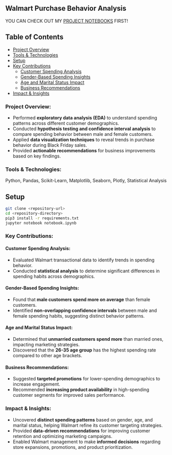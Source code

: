 ## Walmart Purchase Behavior Analysis
YOU CAN CHECK OUT MY [PROJECT NOTEBOOKS](https://github.com/khoapham1002/Walmart-Purchases-Behavior-Analysis/blob/main/reports/walmart-purchases-habit.pdf) FIRST!



## Table of Contents
- [Project Overview](#project-overview)
- [Tools & Technologies](#tools--technologies)
- [Setup](#setup)
- [Key Contributions](#key-contributions)
    - [Customer Spending Analysis](#customer-spending-analysis)
    - [Gender-Based Spending Insights](#gender-based-spending-insights)
    - [Age and Marital Status Impact](#age-and-marital-status-impact)
    - [Business Recommendations](#business-recommendations)
- [Impact & Insights](#impact--insights)



### Project Overview:   
- Performed **exploratory data analysis (EDA)** to understand spending patterns across different customer demographics.
- Conducted **hypothesis testing and confidence interval analysis** to compare spending behavior between male and female customers.
- Applied **data visualization techniques** to reveal trends in purchase behavior during Black Friday sales.
- Provided **actionable recommendations** for business improvements based on key findings.


### Tools & Technologies:
Python, Pandas, Scikit-Learn, Matplotlib, Seaborn, Plotly, Statistical Analysis


## Setup
```bash
git clone <repository-url>
cd <repository-directory>
pip3 install -r requirements.txt
jupyter notebook notebook.ipynb
```



### Key Contributions:
#### Customer Spending Analysis:
- Evaluated Walmart transactional data to identify trends in spending behavior.
- Conducted **statistical analysis** to determine significant differences in spending habits across demographics.

#### Gender-Based Spending Insights:
- Found that **male customers spend more on average** than female customers.
- Identified **non-overlapping confidence intervals** between male and female spending habits, suggesting distinct behavior patterns.

#### Age and Marital Status Impact:
- Determined that **unmarried customers spend more** than married ones, impacting marketing strategies.
- Discovered that the **26-35 age group** has the highest spending rate compared to other age brackets.

#### Business Recommendations:
- Suggested **targeted promotions** for lower-spending demographics to increase engagement.
- Recommended **increasing product availability** in high-spending customer segments for improved sales performance.

### Impact & Insights:
- Uncovered **distinct spending patterns** based on gender, age, and marital status, helping Walmart refine its customer targeting strategies.
- Provided **data-driven recommendations** for improving customer retention and optimizing marketing campaigns.
- Enabled Walmart management to make **informed decisions** regarding store expansions, promotions, and product prioritization.

